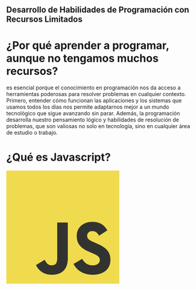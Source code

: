 ## Desarrollo de Habilidades de Programación con Recursos Limitados


# ¿Por qué aprender a programar, aunque no tengamos muchos recursos?

<p>es esencial porque el conocimiento en programación nos da acceso a herramientas poderosas para resolver problemas en cualquier contexto. Primero, entender cómo funcionan las aplicaciones y los sistemas que usamos todos los días nos permite adaptarnos mejor a un mundo tecnológico que sigue avanzando sin parar. Además, la programación desarrolla nuestro pensamiento lógico y habilidades de resolución de problemas, que son valiosas no solo en tecnología, sino en cualquier área de estudio o trabajo.</p>

# ¿Qué es Javascript?

<img src ="./imagenes/JavaScript-logo.png" width="300" height="300" >